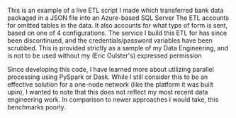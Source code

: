 This is an example of a live ETL script I made which transferred bank data packaged in a JSON file into an Azure-based SQL Server
The ETL accounts for omitted tables in the data. It also accounts for what type of form is sent, based on one of 4 configurations.
The service I build this ETL for has since been discontinued, and the credentials/password variables have been scrubbed.
This is provided strictly as a sample of my Data Engineering, and is not to be used without my (Eric Oulster's) expressed permission

Since developing this code, I have learned more about utilizing parallel processing using PySpark or Dask. While I still consider this to be an effective solution for a one-node network (like the platform it was built upin), I wanted to note that this does not reflect my most recent data engineering work. In comparison to newer approaches I would take, this benchmarks poorly.
